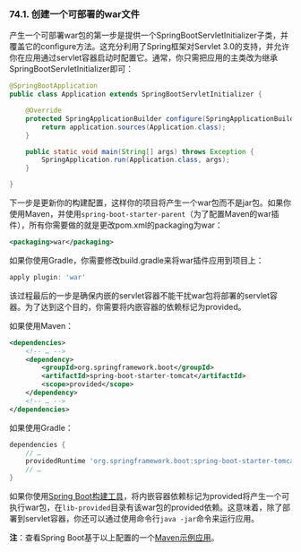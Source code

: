 ### 74.1. 创建一个可部署的war文件

产生一个可部署war包的第一步是提供一个SpringBootServletInitializer子类，并覆盖它的configure方法。这充分利用了Spring框架对Servlet 3.0的支持，并允许你在应用通过servlet容器启动时配置它。通常，你只需把应用的主类改为继承SpringBootServletInitializer即可：
```java
@SpringBootApplication
public class Application extends SpringBootServletInitializer {

    @Override
    protected SpringApplicationBuilder configure(SpringApplicationBuilder application) {
        return application.sources(Application.class);
    }

    public static void main(String[] args) throws Exception {
        SpringApplication.run(Application.class, args);
    }

}
```
下一步是更新你的构建配置，这样你的项目将产生一个war包而不是jar包。如果你使用Maven，并使用`spring-boot-starter-parent`（为了配置Maven的war插件），所有你需要做的就是更改pom.xml的packaging为war：
```xml
<packaging>war</packaging>
```
如果你使用Gradle，你需要修改build.gradle来将war插件应用到项目上：
```gradle
apply plugin: 'war'
```
该过程最后的一步是确保内嵌的servlet容器不能干扰war包将部署的servlet容器。为了达到这个目的，你需要将内嵌容器的依赖标记为provided。

如果使用Maven：
```xml
<dependencies>
    <!-- … -->
    <dependency>
        <groupId>org.springframework.boot</groupId>
        <artifactId>spring-boot-starter-tomcat</artifactId>
        <scope>provided</scope>
    </dependency>
    <!-- … -->
</dependencies>
```
如果使用Gradle：
```gradle
dependencies {
    // …
    providedRuntime 'org.springframework.boot:spring-boot-starter-tomcat'
    // …
}
```
如果你使用[Spring Boot构建工具](http://docs.spring.io/spring-boot/docs/current-SNAPSHOT/reference/htmlsingle/#build-tool-plugins)，将内嵌容器依赖标记为provided将产生一个可执行war包，在`lib-provided`目录有该war包的provided依赖。这意味着，除了部署到servlet容器，你还可以通过使用命令行`java -jar`命令来运行应用。

**注**：查看Spring Boot基于以上配置的一个[Maven示例应用](http://github.com/spring-projects/spring-boot/tree/master/spring-boot-samples/spring-boot-sample-traditional/pom.xml)。
